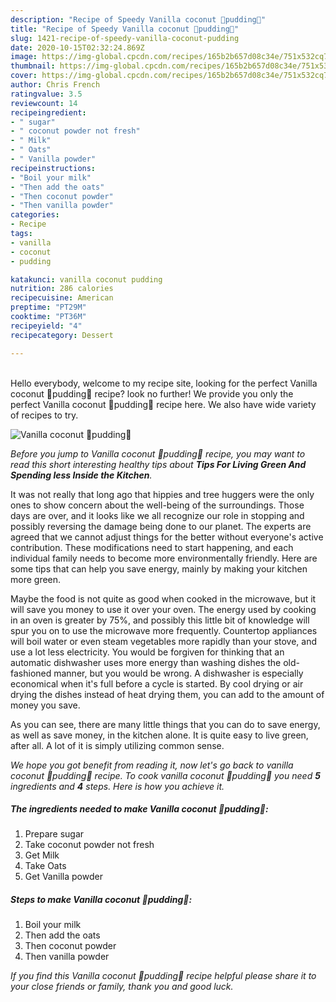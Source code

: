 ```yaml
---
description: "Recipe of Speedy Vanilla coconut 🥥pudding🌸"
title: "Recipe of Speedy Vanilla coconut 🥥pudding🌸"
slug: 1421-recipe-of-speedy-vanilla-coconut-pudding
date: 2020-10-15T02:32:24.869Z
image: https://img-global.cpcdn.com/recipes/165b2b657d08c34e/751x532cq70/vanilla-coconut-🥥pudding🌸-recipe-main-photo.jpg
thumbnail: https://img-global.cpcdn.com/recipes/165b2b657d08c34e/751x532cq70/vanilla-coconut-🥥pudding🌸-recipe-main-photo.jpg
cover: https://img-global.cpcdn.com/recipes/165b2b657d08c34e/751x532cq70/vanilla-coconut-🥥pudding🌸-recipe-main-photo.jpg
author: Chris French
ratingvalue: 3.5
reviewcount: 14
recipeingredient:
- " sugar"
- " coconut powder not fresh"
- " Milk"
- " Oats"
- " Vanilla powder"
recipeinstructions:
- "Boil your milk"
- "Then add the oats"
- "Then coconut powder"
- "Then vanilla powder"
categories:
- Recipe
tags:
- vanilla
- coconut
- pudding

katakunci: vanilla coconut pudding 
nutrition: 286 calories
recipecuisine: American
preptime: "PT29M"
cooktime: "PT36M"
recipeyield: "4"
recipecategory: Dessert

---
```

<br>
Hello everybody, welcome to my recipe site, looking for the perfect Vanilla coconut 🥥pudding🌸 recipe? look no further! We provide you only the perfect Vanilla coconut 🥥pudding🌸 recipe here. We also have wide variety of recipes to try.
<br>


![Vanilla coconut 🥥pudding🌸](https://img-global.cpcdn.com/recipes/165b2b657d08c34e/751x532cq70/vanilla-coconut-🥥pudding🌸-recipe-main-photo.jpg)

<i>Before you jump to Vanilla coconut 🥥pudding🌸 recipe, you may want to read this short interesting healthy tips about 
<strong>Tips For Living Green And Spending less Inside the Kitchen</strong>.</i>
</br>

It was not really that long ago that hippies and tree huggers were the only ones to show concern about the well-being of the surroundings. Those days are over, and it looks like we all recognize our role in stopping and possibly reversing the damage being done to our planet. The experts are agreed that we cannot adjust things for the better without everyone's active contribution. These modifications need to start happening, and each individual family needs to become more environmentally friendly. Here are some tips that can help you save energy, mainly by making your kitchen more green.

Maybe the food is not quite as good when cooked in the microwave, but it will save you money to use it over your oven. The energy used by cooking in an oven is greater by 75%, and possibly this little bit of knowledge will spur you on to use the microwave more frequently. Countertop appliances will boil water or even steam vegetables more rapidly than your stove, and use a lot less electricity. You would be forgiven for thinking that an automatic dishwasher uses more energy than washing dishes the old-fashioned manner, but you would be wrong. A dishwasher is especially economical when it's full before a cycle is started. By cool drying or air drying the dishes instead of heat drying them, you can add to the amount of money you save.

As you can see, there are many little things that you can do to save energy, as well as save money, in the kitchen alone. It is quite easy to live green, after all. A lot of it is simply utilizing common sense.


<i>We hope you got benefit from reading it, now let's go back to vanilla coconut 🥥pudding🌸 recipe. To cook vanilla coconut 🥥pudding🌸 you need <strong>5</strong> ingredients and <strong>4</strong> steps. Here is how you achieve it.
</i>

##### The ingredients needed to make Vanilla coconut 🥥pudding🌸:

1. Prepare  sugar
1. Take  coconut powder not fresh
1. Get  Milk
1. Take  Oats
1. Get  Vanilla powder


##### Steps to make Vanilla coconut 🥥pudding🌸:

1. Boil your milk
1. Then add the oats
1. Then coconut powder
1. Then vanilla powder


<i>If you find this Vanilla coconut 🥥pudding🌸 recipe helpful please share it to your close friends or family, thank you and good luck.</i>
